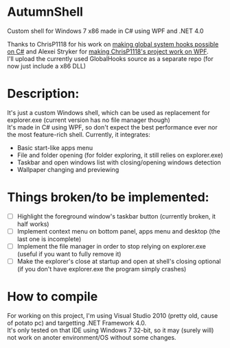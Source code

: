 # AutumnShell
Custom shell for Windows 7 x86 made in C# using WPF and .NET 4.0 

Thanks to ChrisP1118 for his work on [making global system hooks possible on C#](https://www.codeproject.com/Articles/18638/Using-Window-Messages-to-Implement-Global-System-H) and Alexei Stryker for [making ChrisP1118's project work on WPF](https://legacyofvoid.wordpress.com/2011/11/16/global-system-hooks-in-c/).  
I'll upload the currently used GlobalHooks source as a separate repo (for now just include a x86 DLL)
  
# Description: 
It's just a custom Windows shell, which can be used as replacement for explorer.exe (current version has no file manager though)  
It's made in C# using WPF, so don't expect the best performance ever nor the most feature-rich shell.
Currently, it integrates: 
- Basic start-like apps menu
- File and folder opening (for folder exploring, it still relies on explorer.exe) 
- Taskbar and open windows list with closing/opening windows detection
- Wallpaper changing and previewing  
  
# Things broken/to be implemented:
- [ ] Highlight the foreground window's taskbar button (currently broken, it half works) 
- [ ] Implement context menu on bottom panel, apps menu and desktop (the last one is incomplete)
- [ ] Implement the file manager in order to stop relying on explorer.exe (useful if you want to fully remove it)
- [ ] Make the explorer's close at startup and open at shell's closing optional (if you don't have explorer.exe the program simply crashes)
  
# How to compile
For working on this project, I'm using  Visual Studio 2010 (pretty old, cause of potato pc) and targetting .NET Framework 4.0.  
It's only tested on that IDE using Windows 7 32-bit, so it may (surely will) not work on anoter environment/OS without some changes.
